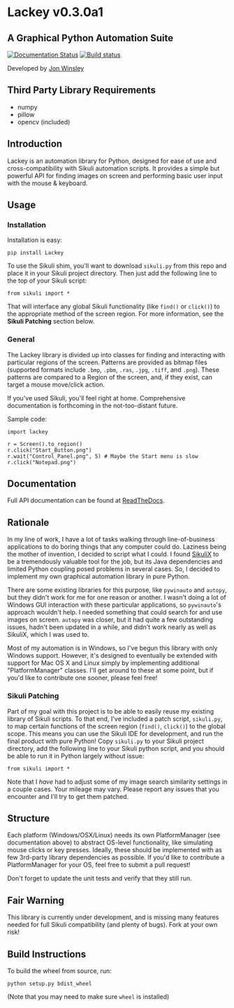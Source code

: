 # Lackey v0.3.0a1 #
## A Graphical Python Automation Suite ##
[![Documentation Status](https://readthedocs.org/projects/lackey/badge/?version=latest)](http://lackey.readthedocs.io/en/latest/?badge=latest) [![Build status](https://ci.appveyor.com/api/projects/status/l1q68dnp6vm8sre9?svg=true)](https://ci.appveyor.com/project/glitchassassin/lackey)

Developed by [Jon Winsley](https://github.com/glitchassassin)

## Third Party Library Requirements ##

* numpy
* pillow
* opencv (included)

## Introduction ##

Lackey is an automation library for Python, designed for ease of use and cross-compatibility with Sikuli automation scripts. It provides a simple but powerful API for finding images on screen and performing basic user input with the mouse & keyboard.

## Usage ##

### Installation ##

Installation is easy:

    pip install Lackey

To use the Sikuli shim, you'll want to download `sikuli.py` from this repo and place it in your Sikuli project directory. Then just add the following line to the top of your Sikuli script:

    from sikuli import *

That will interface any global Sikuli functionality (like `find()` or `click()`) to the appropriate method of the screen region. For more information, see the **Sikuli Patching** section below.

### General ###

The Lackey library is divided up into classes for finding and interacting with particular regions of the screen. Patterns are provided as bitmap files (supported formats include `.bmp`, `.pbm`, `.ras`, `.jpg`, `.tiff`, and `.png`). These patterns are compared to a Region of the screen, and, if they exist, can target a mouse move/click action.

If you've used Sikuli, you'll feel right at home. Comprehensive documentation is forthcoming in the not-too-distant future.

Sample code:

    import lackey

    r = Screen().to_region()
    r.click("Start_Button.png")
    r.wait("Control_Panel.png", 5) # Maybe the Start menu is slow
    r.click("Notepad.png")

## Documentation ##

Full API documentation can be found at [ReadTheDocs](http://lackey.readthedocs.io/en/latest/).

## Rationale ##

In my line of work, I have a lot of tasks walking through line-of-business applications to do boring things that any computer could do. Laziness being the mother of invention, I decided to script what I could. I found [SikuliX](http://sikulix.com/) to be a tremendously valuable tool for the job, but its Java dependencies and limited Python coupling posed problems in several cases. So, I decided to implement my own graphical automation library in pure Python.

There are some existing libraries for this purpose, like `pywinauto` and `autopy`, but they didn't work for me for one reason or another. I wasn't doing a lot of Windows GUI interaction with these particular applications, so `pywinauto`'s approach wouldn't help. I needed something that could search for and use images on screen. `autopy` was closer, but it had quite a few outstanding issues, hadn't been updated in a while, and didn't work nearly as well as SikuliX, which I was used to.

Most of my automation is in Windows, so I've begun this library with only Windows support. However, it's designed to eventually be extended with support for Mac OS X and Linux simply by implementing additional "PlatformManager" classes. I'll get around to these at some point, but if you'd like to contribute one sooner, please feel free!

### Sikuli Patching ###

Part of my goal with this project is to be able to easily reuse my existing library of Sikuli scripts. To that end, I've included a patch script, `sikuli.py`, to map certain functions of the screen region (`find()`, `click()`) to the global scope. This means you can use the Sikuli IDE for development, and run the final product with pure Python! Copy `sikuli.py` to your Sikuli project directory, add the following line to your Sikuli python script, and you should be able to run it in Python largely without issue:

    from sikuli import *

Note that I *have* had to adjust some of my image search similarity settings in a couple cases. Your mileage may vary. Please report any issues that you encounter and I'll try to get them patched.

## Structure ##

Each platform (Windows/OSX/Linux) needs its own PlatformManager (see documentation above) to abstract OS-level functionality, like simulating mouse clicks or key presses. Ideally, these should be implemented with as few 3rd-party library dependencies as possible. If you'd like to contribute a PlatformManager for your OS, feel free to submit a pull request! 

Don't forget to update the unit tests and verify that they still run.

## Fair Warning ##

This library is currently under development, and is missing many features needed for full Sikuli compatibility (and plenty of bugs). Fork at your own risk!

## Build Instructions ##

To build the wheel from source, run:

    python setup.py bdist_wheel

(Note that you may need to make sure `wheel` is installed)